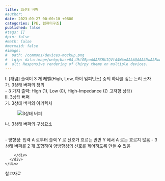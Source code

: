 ```yaml
---
title: 3상태 버퍼
#author: 
date: 2023-09-27 00:00:10 +0800
categories: [PE, 컴퓨터구조]
published: false
#tags: []
#pin: false
#math: false
#mermaid: false
#image:
#  path: /commons/devices-mockup.png
#  lqip: data:image/webp;base64,UklGRpoAAABXRUJQVlA4WAoAAAAQAAAADwAABwAAQUxQSDIAAAARL0AmbZurmr57yyIiqE8oiG0bejIYEQTgqiDA9vqnsUSI6H+oAERp2HZ65qP/VIAWAFZQOCBCAAAA8AEAnQEqEAAIAAVAfCWkAALp8sF8rgRgAP7o9FDvMCkMde9PK7euH5M1m6VWoDXf2FkP3BqV0ZYbO6NA/VFIAAAA
#  alt: Responsive rendering of Chirpy theme on multiple devices.
---
```


<div class="post-wrap">
  <div class="para">
    <div class="para-title">
      I. [개념] 출력이 3 개 레벨(High, Low, 하이 임피던스) 중의 하나를 갖는 논리 소자
    </div>
    <div class="para-cntnt">
      <div class="para">
        <div class="para-title">
          가. 3상태 버퍼의 정의
        </div>
        <div class="para-cntnt">
          - 3 가지 출력: High (1), Low (0), High-Impedance (Z: 고저항 상태)
        </div>
      </div>
    </div>
  </div>
  
  <div class="para">
    <div class="para-title">
      II. 3상태 버퍼
    </div>
    <div class="para-cntnt">
      <div class="para">
        <div class="para-title">
          가. 3상태 버퍼의 아키텍처
        </div>
        <div class="para-cntnt">
          <figure class="post-figure">
            <img src="/assets/img/posts/3상태-버퍼.png" alt="3상태 버퍼">
<!--            <figcaption>Source: Unveiling the Metaverse: Exploring Emerging Trends, Multifaceted Perspectives, and Future Challenges</figcaption>-->
          </figure>
        </div>
      </div>
      <div class="para">
        <div class="para-title">
          나. 3상태 버퍼의 구성요소
        </div>
        <div class="para-cntnt">
          <table class="post-table">
          </table>
          - 방향성: 입력 A 로부터 출력 Y 로 신호가 흐르는 반면 Y 에서 A 로는 흐르지 않음
- 3 상태 버퍼를 2 개 조합하여 양방향성의 신호를 제어하도록 만들 수 있음

        </div>
      </div>
    </div>
  </div>

  <div class="refr-wrap">
    <div class="refr-title">
        참고자료
    </div>
    <ol class="refr-list">
    <!--    <li>(나현식, 최대선) <a target="_blank" href="https://scienceon.kisti.re.kr/commons/util/originalView.do?cn=JAKO202225948430499&oCn=JAKO202225948430499&dbt=JAKO&journal=NJOU00291864">메타버스 보안 위협 요소 및 대응 방안 검토</a></li>-->
    <!--    <li>(M. Uddin, S. Manickam, H. Ullah, M. Obaidat and A. Dandoush) <a target="_blank" href="https://ieeexplore.ieee.org/abstract/document/10138386">Unveiling the Metaverse: Exploring Emerging Trends, Multifaceted Perspectives, and Future Challenges</a></li>-->
    </ol>
  </div>
</div>
